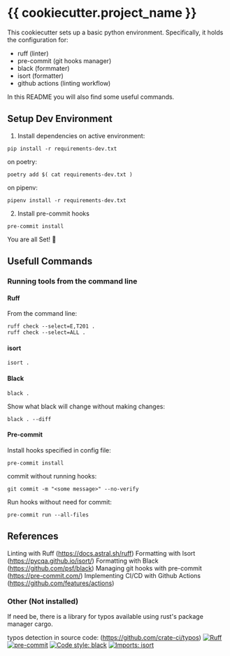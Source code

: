 # {{ cookiecutter.project_name }}

This cookiecutter sets up a basic python environment. Specifically, it holds the configuration for:

- ruff (linter)
- pre-commit (git hooks manager)
- black (formmater)
- isort (formatter)
- github actions (linting workflow)

In this README you will also find some useful commands.

## Setup Dev Environment

1. Install dependencies
on active environment:
```
pip install -r requirements-dev.txt
```
on poetry:
```
poetry add $( cat requirements-dev.txt )
```
on pipenv:
```
pipenv install -r requirements-dev.txt
```
2. Install pre-commit hooks
```
pre-commit install
```

You are all Set! :rocket:

## Usefull Commands

### Running tools from the command line

#### Ruff

From the command line:

```
ruff check --select=E,T201 .
ruff check --select=ALL .
```

#### isort

```
isort .
```

#### Black

```
black .
```
Show what black will change without making changes:
```
black . --diff
```

#### Pre-commit

Install hooks specified in config file:
```
pre-commit install
```

commit without running hooks:
```
git commit -m "<some message>" --no-verify
```

Run hooks without need for commit:
```
pre-commit run --all-files
```


## References

Linting with Ruff (https://docs.astral.sh/ruff)
Formatting with Isort (https://pycqa.github.io/isort/)
Formatting with Black (https://github.com/psf/black)
Managing git hooks with pre-commit (https://pre-commit.com/)
Implementing CI/CD with Github Actions (https://github.com/features/actions)


### Other (Not installed)

If need be, there is a library for typos available using rust's package manager cargo.

typos detection in source code: (https://github.com/crate-ci/typos)
[![Ruff](https://img.shields.io/endpoint?url=https://raw.githubusercontent.com/astral-sh/ruff/main/assets/badge/v2.json)](https://github.com/astral-sh/ruff) [![pre-commit](https://img.shields.io/badge/pre--commit-enabled-brightgreen?logo=pre-commit)](https://github.com/pre-commit/pre-commit) [![Code style: black](https://img.shields.io/badge/code%20style-black-000000.svg)](https://github.com/psf/black) [![Imports: isort](https://img.shields.io/badge/%20imports-isort-%231674b1?style=flat&labelColor=ef8336)](https://pycqa.github.io/isort/)
